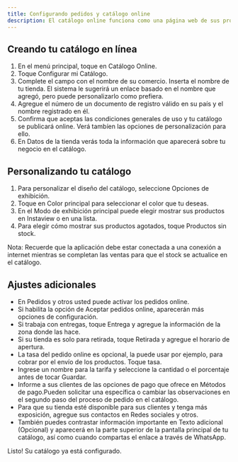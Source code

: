 ```yaml
---
title: Configurando pedidos y catálogo online
description: El catálogo online funciona como una página web de sus productos.
---
```


## Creando tu catálogo en línea

1. En el menú principal, toque en Catálogo Online.
2. Toque Configurar mi Catálogo.
3. Complete el campo con el nombre de su comercio. Inserta el nombre de tu tienda. El sistema le sugerirá un enlace basado en el nombre que agregó, pero puede personalizarlo como prefiera.
4. Agregue el número de un documento de registro válido en su país y el nombre registrado en él.
5. Confirma que aceptas las condiciones generales de uso y tu catálogo se publicará online. Verá tambíen las opciones de personalización para ello.
6. En Datos de la tienda verás toda la información que aparecerá sobre tu negocio en el catálogo.

## Personalizando tu catálogo

1. Para personalizar el diseño del catálogo, seleccione Opciones de exhibición.
2. Toque en Color principal para seleccionar el color que tu deseas.
3. En el Modo de exhibición principal puede elegir mostrar sus productos en Instaview o en una lista.
4. Para elegir cómo mostrar sus productos agotados, toque Productos sin stock.

Nota: Recuerde que la aplicación debe estar conectada a una conexión a internet mientras se completan las ventas para que el stock se actualice en el catálogo.

## Ajustes adicionales

- En Pedidos y otros usted puede activar los pedidos online.
- Si habilita la opción de Aceptar pedidos online, aparecerán más opciones de configuración.
- Si trabaja con entregas, toque Entrega y agregue la información de la zona donde las hace.
- Si su tienda es solo para retirada, toque Retirada y agregue el horario de apertura.
- La tasa del pedido online es opcional, la puede usar por ejemplo, para cobrar por el envío de los productos. Toque tasa.
- Ingrese un nombre para la tarifa y seleccione la cantidad o el porcentaje antes de tocar Guardar.
- Informe a sus clientes de las opciones de pago que ofrece en Métodos de pago.Pueden solicitar una específica o cambiar las observaciones en el segundo paso del proceso de pedido en el catálogo.
- Para que su tienda esté disponible para sus clientes y tenga más exposición, agregue sus contactos en Redes sociales y otros.
- También puedes contrastar información importante en Texto adicional (Opcional) y aparecerá en la parte superior de la pantalla principal de tu catálogo, así como cuando compartas el enlace a través de WhatsApp.

Listo! Su catálogo ya está configurado.